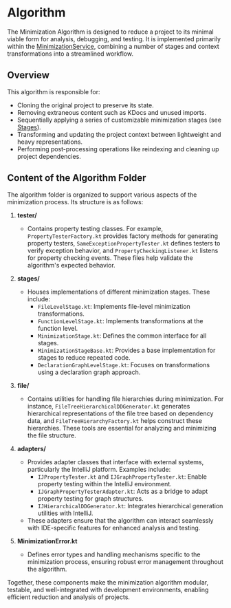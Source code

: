 # Algorithm

The Minimization Algorithm is designed to reduce a project to its minimal viable form for analysis, debugging, and testing. It is implemented primarily within the [MinimizationService][service], combining a number of stages and context transformations into a streamlined workflow.

## Overview

This algorithm is responsible for:
- Cloning the original project to preserve its state.
- Removing extraneous content such as KDocs and unused imports.
- Sequentially applying a series of customizable minimization stages (see [Stages](MinimizationStages.md)).
- Transforming and updating the project context between lightweight and heavy representations.
- Performing post-processing operations like reindexing and cleaning up project dependencies.

## Content of the Algorithm Folder

The algorithm folder is organized to support various aspects of the minimization process. Its structure is as follows:

1. **tester/**
   - Contains property testing classes. For example, `PropertyTesterFactory.kt` provides factory methods for generating property testers, `SameExceptionPropertyTester.kt` defines testers to verify exception behavior, and `PropertyCheckingListener.kt` listens for property checking events. These files help validate the algorithm's expected behavior.

2. **stages/**
   - Houses implementations of different minimization stages. These include:
     - `FileLevelStage.kt`: Implements file-level minimization transformations.
     - `FunctionLevelStage.kt`: Implements transformations at the function level.
     - `MinimizationStage.kt`: Defines the common interface for all stages.
     - `MinimizationStageBase.kt`: Provides a base implementation for stages to reduce repeated code.
     - `DeclarationGraphLevelStage.kt`: Focuses on transformations using a declaration graph approach.

3. **file/**
   - Contains utilities for handling file hierarchies during minimization. For instance, `FileTreeHierarchicalDDGenerator.kt` generates hierarchical representations of the file tree based on dependency data, and `FileTreeHierarchyFactory.kt` helps construct these hierarchies. These tools are essential for analyzing and minimizing the file structure.

4. **adapters/**
   - Provides adapter classes that interface with external systems, particularly the IntelliJ platform. Examples include:
     - `IJPropertyTester.kt` and `IJGraphPropertyTester.kt`: Enable property testing within the IntelliJ environment.
     - `IJGraphPropertyTesterAdapter.kt`: Acts as a bridge to adapt property testing for graph structures.
     - `IJHierarchicalDDGenerator.kt`: Integrates hierarchical generation utilities with IntelliJ.
   - These adapters ensure that the algorithm can interact seamlessly with IDE-specific features for enhanced analysis and testing.

5. **MinimizationError.kt**
   - Defines error types and handling mechanisms specific to the minimization process, ensuring robust error management throughout the algorithm.

Together, these components make the minimization algorithm modular, testable, and well-integrated with development environments, enabling efficient reduction and analysis of projects.

[project-cloning]: ../../project-minimization-plugin/src/main/kotlin/org/plan/research/minimization/plugin/services/ProjectCloningService.kt
[kdoc-remover]: ../../project-minimization-plugin/src/main/kotlin/org/plan/research/minimization/plugin/modification/psi/KDocRemover.kt
[import-cleaner]: ../../project-minimization-plugin/src/main/kotlin/org/plan/research/minimization/plugin/modification/psi/PsiImportCleaner.kt
[heavy-transformer]: ../../project-minimization-plugin/src/main/kotlin/org/plan/research/minimization/plugin/services/MinimizationService.kt#heavytransformer
[service]: ../../project-minimization-plugin/src/main/kotlin/org/plan/research/minimization/plugin/services/MinimizationService.kt

